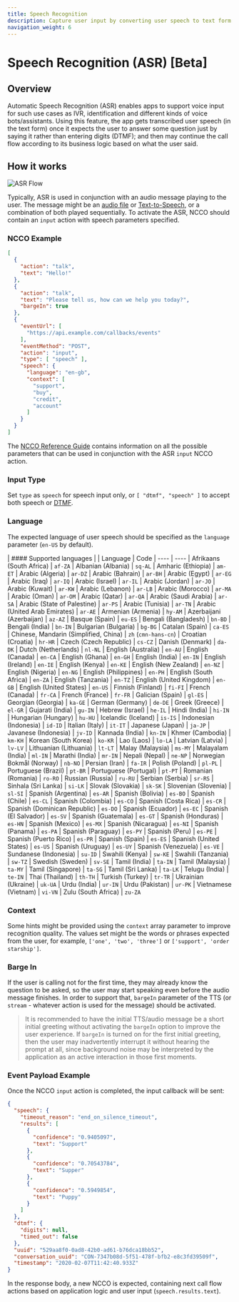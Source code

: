```yaml
---
title: Speech Recognition
description: Capture user input by converting user speech to text form during a call.
navigation_weight: 6
---
```


# Speech Recognition (ASR) [Beta]

## Overview

Automatic Speech Recognition (ASR) enables apps to support voice input for such use cases as IVR, identification and different kinds of voice bots/assistants. Using this feature, the app gets transcribed user speech (in the text form) once it expects the user to answer some question just by saying it rather than entering digits (DTMF); and then may continue the call flow according to its business logic based on what the user said.

## How it works

![ASR Flow](https://app.lucidchart.com/publicSegments/view/7840753c-7db0-4ec4-bab1-1e453d950762/image.png)

Typically, ASR is used in conjunction with an audio message playing to the user. The message might be an [audio file](/voice/voice-api/code-snippets/play-an-audio-stream-into-a-call) or [Text-to-Speech](/voice/voice-api/guides/text-to-speech), or a combination of both played sequentially. To activate the ASR, NCCO should contain an `input` action with speech parameters specified.

### NCCO Example

```json
[
  {
    "action": "talk",
    "text": "Hello!"
  },
  {
    "action": "talk",
    "text": "Please tell us, how can we help you today?",
    "bargeIn": true
  },
  {
    "eventUrl": [
      "https://api.example.com/callbacks/events"
    ],
    "eventMethod": "POST",
    "action": "input",
    "type": [ "speech" ],
    "speech": {
      "language": "en-gb",
      "context": [
        "support",
        "buy",
        "credit",
        "account"
      ]      
    }
  }
]
```

The [NCCO Reference Guide](/voice/voice-api/ncco-reference#speech-recognition-settings) contains information on all the possible parameters that can be used in conjunction with the ASR `input` NCCO action.

### Input Type
Set `type` as `speech` for speech input only, or `[ "dtmf", "speech" ]` to accept both speech or [DTMF](/voice/voice-api/guides/dtmf).

### Language

The expected language of user speech should be specified as the `language` parameter (`en-US` by default).

| #### Supported languages
|
| Language | Code
| ---- | ----
| Afrikaans (South Africa) | `af-ZA`
| Albanian (Albania) | `sq-AL`
| Amharic (Ethiopia) | `am-ET`
| Arabic (Algeria) | `ar-DZ`
| Arabic (Bahrain) | `ar-BH`
| Arabic (Egypt) | `ar-EG`
| Arabic (Iraq) | `ar-IQ`
| Arabic (Israel) | `ar-IL`
| Arabic (Jordan) | `ar-JO`
| Arabic (Kuwait) | `ar-KW`
| Arabic (Lebanon) | `ar-LB`
| Arabic (Morocco) | `ar-MA`
| Arabic (Oman) | `ar-OM`
| Arabic (Qatar) | `ar-QA`
| Arabic (Saudi Arabia) | `ar-SA`
| Arabic (State of Palestine) | `ar-PS`
| Arabic (Tunisia) | `ar-TN`
| Arabic (United Arab Emirates) | `ar-AE`
| Armenian (Armenia) | `hy-AM`
| Azerbaijani (Azerbaijan) | `az-AZ`
| Basque (Spain) | `eu-ES`
| Bengali (Bangladesh) | `bn-BD`
| Bengali (India) | `bn-IN`
| Bulgarian (Bulgaria) | `bg-BG`
| Catalan (Spain) | `ca-ES`
| Chinese, Mandarin (Simplified, China) | `zh` (`cmn-hans-cn`)
| Croatian (Croatia) | `hr-HR`
| Czech (Czech Republic) | `cs-CZ`
| Danish (Denmark) | `da-DK`
| Dutch (Netherlands) | `nl-NL`
| English (Australia) | `en-AU`
| English (Canada) | `en-CA`
| English (Ghana) | `en-GH`
| English (India) | `en-IN`
| English (Ireland) | `en-IE`
| English (Kenya) | `en-KE`
| English (New Zealand) | `en-NZ`
| English (Nigeria) | `en-NG`
| English (Philippines) | `en-PH`
| English (South Africa) | `en-ZA`
| English (Tanzania) | `en-TZ`
| English (United Kingdom) | `en-GB`
| English (United States) | `en-US`
| Finnish (Finland) | `fi-FI`
| French (Canada) | `fr-CA`
| French (France) | `fr-FR`
| Galician (Spain) | `gl-ES`
| Georgian (Georgia) | `ka-GE`
| German (Germany) | `de-DE`
| Greek (Greece) | `el-GR`
| Gujarati (India) | `gu-IN`
| Hebrew (Israel) | `he-IL`
| Hindi (India) | `hi-IN`
| Hungarian (Hungary) | `hu-HU`
| Icelandic (Iceland) | `is-IS`
| Indonesian (Indonesia) | `id-ID`
| Italian (Italy) | `it-IT`
| Japanese (Japan) | `ja-JP`
| Javanese (Indonesia) | `jv-ID`
| Kannada (India) | `kn-IN`
| Khmer (Cambodia) | `km-KH`
| Korean (South Korea) | `ko-KR`
| Lao (Laos) | `lo-LA`
| Latvian (Latvia) | `lv-LV`
| Lithuanian (Lithuania) | `lt-LT`
| Malay (Malaysia) | `ms-MY`
| Malayalam (India) | `ml-IN`
| Marathi (India) | `mr-IN`
| Nepali (Nepal) | `ne-NP`
| Norwegian Bokmål (Norway) | `nb-NO`
| Persian (Iran) | `fa-IR`
| Polish (Poland) | `pl-PL`
| Portuguese (Brazil) | `pt-BR`
| Portuguese (Portugal) | `pt-PT`
| Romanian (Romania) | `ro-RO`
| Russian (Russia) | `ru-RU`
| Serbian (Serbia) | `sr-RS`
| Sinhala (Sri Lanka) | `si-LK`
| Slovak (Slovakia) | `sk-SK`
| Slovenian (Slovenia) | `sl-SI`
| Spanish (Argentina) | `es-AR`
| Spanish (Bolivia) | `es-BO`
| Spanish (Chile) | `es-CL`
| Spanish (Colombia) | `es-CO`
| Spanish (Costa Rica) | `es-CR`
| Spanish (Dominican Republic) | `es-DO`
| Spanish (Ecuador) | `es-EC`
| Spanish (El Salvador) | `es-SV`
| Spanish (Guatemala) | `es-GT`
| Spanish (Honduras) | `es-HN`
| Spanish (Mexico) | `es-MX`
| Spanish (Nicaragua) | `es-NI`
| Spanish (Panama) | `es-PA`
| Spanish (Paraguay) | `es-PY`
| Spanish (Peru) | `es-PE`
| Spanish (Puerto Rico) | `es-PR`
| Spanish (Spain) | `es-ES`
| Spanish (United States) | `es-US`
| Spanish (Uruguay) | `es-UY`
| Spanish (Venezuela) | `es-VE`
| Sundanese (Indonesia) | `su-ID`
| Swahili (Kenya) | `sw-KE`
| Swahili (Tanzania) | `sw-TZ`
| Swedish (Sweden) | `sv-SE`
| Tamil (India) | `ta-IN`
| Tamil (Malaysia) | `ta-MY`
| Tamil (Singapore) | `ta-SG`
| Tamil (Sri Lanka) | `ta-LK`
| Telugu (India) | `te-IN`
| Thai (Thailand) | `th-TH`
| Turkish (Turkey) | `tr-TR`
| Ukrainian (Ukraine) | `uk-UA`
| Urdu (India) | `ur-IN`
| Urdu (Pakistan) | `ur-PK`
| Vietnamese (Vietnam) | `vi-VN`
| Zulu (South Africa) | `zu-ZA`

### Context

Some hints might be provided using the `context` array parameter to improve recognition quality. The values set might be the words or phrases expected from the user, for example, `['one', 'two', 'three']` or `['support', 'order starship']`.

### Barge In

If the user is calling not for the first time, they may already know the question to be asked, so the user may start speaking even before the audio message finishes. In order to support that, `bargeIn` parameter of the TTS (or `stream` - whatever action is used for the message) should be activated.

> It is recommended to have the initial TTS/audio message be a short initial greeting without activating the `bargeIn` option to improve the user experience. If `bargeIn` is turned on for the first initial greeting, then the user may inadvertently interrupt it without hearing the prompt at all, since background noise may be interpreted by the application as an active interaction in those first moments.

### Event Payload Example

Once the NCCO `input` action is completed, the input callback will be sent:

```json
{
  "speech": {
    "timeout_reason": "end_on_silence_timeout",
    "results": [
      {
        "confidence": "0.9405097",
        "text": "Support"
      },
      {
        "confidence": "0.70543784",
        "text": "Supper"
      },
      {
        "confidence": "0.5949854",
        "text": "Puppy"
      }
    ]
  },
  "dtmf": {
    "digits": null,
    "timed_out": false
  },
  "uuid": "529aa8f0-0ad8-42b0-ad61-b76dca18bb52",
  "conversation_uuid": "CON-7347b08d-5f51-478f-bfb2-e8c3fd39509f",
  "timestamp": "2020-02-07T11:42:40.933Z"
}
```

In the response body, a new NCCO is expected, containing next call flow actions based on application logic and user input (`speech.results.text`).
